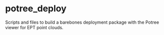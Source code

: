 # potree_deploy
Scripts and files to build a barebones deployment package with the Potree viewer for EPT point clouds.
